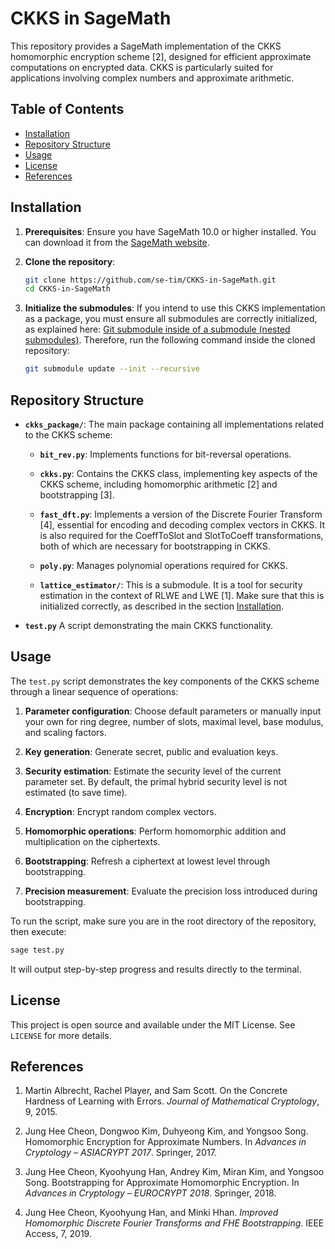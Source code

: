 
# CKKS in SageMath

This repository provides a SageMath implementation
of the CKKS homomorphic encryption scheme [2],
designed for efficient approximate computations on encrypted data.
CKKS is particularly suited for applications
involving complex numbers and approximate arithmetic.

## Table of Contents

- [Installation](#installation)
- [Repository Structure](#repository-structure)
- [Usage](#usage)
- [License](#license)
- [References](#references)

## Installation

1. **Prerequisites**:
Ensure you have SageMath 10.0 or higher installed.
You can download it from the
[SageMath website](https://www.sagemath.org/download.html).
   
2. **Clone the repository**:
   ```bash
   git clone https://github.com/se-tim/CKKS-in-SageMath.git
   cd CKKS-in-SageMath
   ```

3. **Initialize the submodules**:
If you intend to use this CKKS implementation as a package,
you must ensure all submodules are correctly initialized,
as explained here:
[Git submodule inside of a submodule (nested submodules)](https://stackoverflow.com/q/1535524).
Therefore, run the following command inside the cloned repository:
   ```bash
   git submodule update --init --recursive
   ```

## Repository Structure

- **`ckks_package/`**:
The main package containing all implementations related to the CKKS scheme:

  - **`bit_rev.py`**:
  Implements functions for bit-reversal operations.

  - **`ckks.py`**:
  Contains the CKKS class,
  implementing key aspects of the CKKS scheme,
  including homomorphic arithmetic [2] and bootstrapping [3].

  - **`fast_dft.py`**:
  Implements a version of the Discrete Fourier Transform [4],
  essential for encoding and decoding complex vectors in CKKS.
  It is also required for the CoeffToSlot and SlotToCoeff transformations,
  both of which are necessary for bootstrapping in CKKS.

  - **`poly.py`**:
  Manages polynomial operations required for CKKS.

  - **`lattice_estimator/`**:
  This is a submodule.
  It is a tool for security estimation in the context of RLWE and LWE [1].
  Make sure that this is initialized correctly,
  as described in the section [Installation](#installation).

- **`test.py`**
 A script demonstrating the main CKKS functionality.

## Usage

The `test.py` script demonstrates the key components of the CKKS scheme
through a linear sequence of operations:

1. **Parameter configuration**:
Choose default parameters or manually input your own
for ring degree, number of slots, maximal level,
base modulus, and scaling factors.

2. **Key generation**:
Generate secret, public and evaluation keys.

3. **Security estimation**:
Estimate the security level of the current parameter set.
By default, the primal hybrid security level is not estimated (to save time).

4. **Encryption**:
Encrypt random complex vectors.

5. **Homomorphic operations**:
Perform homomorphic addition and multiplication on the ciphertexts.

6. **Bootstrapping**:
Refresh a ciphertext at lowest level through bootstrapping.

7. **Precision measurement**:
Evaluate the precision loss introduced during bootstrapping.

To run the script,
make sure you are in the root directory of the repository,
then execute:
```bash
sage test.py
```
It will output step-by-step progress and results directly to the terminal.

## License

This project is open source and available under the MIT License.
See `LICENSE` for more details.

## References

1. Martin Albrecht, Rachel Player, and Sam Scott.
On the Concrete Hardness of Learning with Errors.
*Journal of Mathematical Cryptology*, 9, 2015.

2. Jung Hee Cheon, Dongwoo Kim, Duhyeong Kim, and Yongsoo Song.
Homomorphic Encryption for Approximate Numbers.
In *Advances in Cryptology – ASIACRYPT 2017*.
Springer, 2017.

3. Jung Hee Cheon, Kyoohyung Han, Andrey Kim, Miran Kim, and Yongsoo Song.
Bootstrapping for Approximate Homomorphic Encryption.
In *Advances in Cryptology – EUROCRYPT 2018*.
Springer, 2018.

4. Jung Hee Cheon, Kyoohyung Han, and Minki Hhan.
*Improved Homomorphic Discrete Fourier Transforms and FHE Bootstrapping*.
IEEE Access, 7, 2019.
